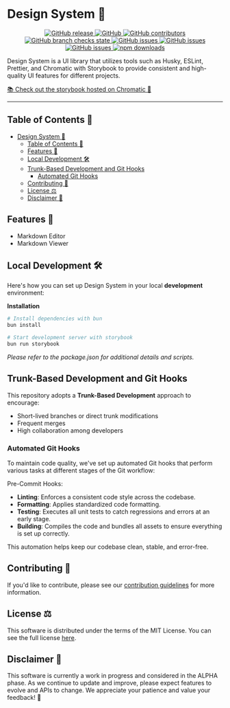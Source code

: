 # Design System 🎨

<p align="center">
    <a href="https://github.com/HarrisFauntleroy/design-system/releases">
        <img alt="GitHub release" src="https://img.shields.io/github/package-json/v/HarrisFauntleroy/design-system?&style=for-the-badge">
    </a>
    <a href="/LICENSE.md">
        <img alt="GitHub" src="https://img.shields.io/github/license/HarrisFauntleroy/design-system?&style=for-the-badge">
    </a>
    <a href="https://github.com/HarrisFauntleroy/design-system/graphs/contributors">
        <img alt="GitHub contributors" src="https://img.shields.io/github/contributors-anon/HarrisFauntleroy/design-system?&style=for-the-badge">
    </a>
    <a href="https://github.com/HarrisFauntleroy/design-system/actions">
        <img alt="GitHub branch checks state" src="https://img.shields.io/github/checks-status/HarrisFauntleroy/design-system/main?&style=for-the-badge">
    </a>
    <a href="https://github.com/HarrisFauntleroy/design-system/issues?q=is%3Aopen+is%3Aissue">
        <img alt="GitHub issues" src="https://img.shields.io/github/issues/HarrisFauntleroy/design-system?&style=for-the-badge">
    </a>
    <a href="https://github.com/HarrisFauntleroy/design-system/issues?q=is%3Aopen+is%3Aissue">
        <img alt="GitHub issues" src="https://img.shields.io/github/last-commit/HarrisFauntleroy/design-system?&style=for-the-badge">
    </a>
    </a>
    <a href="https://github.com/HarrisFauntleroy/design-system/issues?q=is%3Aopen+is%3Aissue">
        <img alt="GitHub issues" src="https://img.shields.io/github/commit-activity/w/HarrisFauntleroy/design-system?&style=for-the-badge">
    </a>
        <a href="https://www.npmjs.com/package/@harrisfauntleroy/design-system?activeTab=readme">
        <img alt="npm downloads" src="https://img.shields.io/npm/dt/%40harrisfauntleroy/design-system?&style=for-the-badge">
    </a>
</p>

Design System is a UI library that utilizes tools such as Husky, ESLint,
Prettier, and Chromatic with Storybook to provide consistent and high-quality UI
features for different projects.

[📚 Check out the storybook hosted on Chromatic 🎨](https://main--64d482866191a67a0437dc6b.chromatic.com)

---

## Table of Contents 📖

- [Design System 🎨](#design-system-)
  - [Table of Contents 📖](#table-of-contents-)
  - [Features 🚀](#features-)
  - [Local Development 🛠️](#local-development-️)
  - [Trunk-Based Development and Git Hooks](#trunk-based-development-and-git-hooks)
    - [Automated Git Hooks](#automated-git-hooks)
  - [Contributing 🤝](#contributing-)
  - [License ⚖️](#license-️)
  - [Disclaimer 🚨](#disclaimer-)

## Features 🚀

- Markdown Editor
- Markdown Viewer

## Local Development 🛠️

Here's how you can set up Design System in your local **development**
environment:

**Installation**

```zsh
# Install dependencies with bun
bun install
```

```zsh
# Start development server with storybook
bun run storybook
```

_Please refer to the package.json for additional details and scripts._

## Trunk-Based Development and Git Hooks

This repository adopts a **Trunk-Based Development** approach to encourage:

- Short-lived branches or direct trunk modifications
- Frequent merges
- High collaboration among developers

### Automated Git Hooks

To maintain code quality, we've set up automated Git hooks that perform various
tasks at different stages of the Git workflow:

Pre-Commit Hooks:

- **Linting**: Enforces a consistent code style across the codebase.
- **Formatting**: Applies standardized code formatting.
- **Testing**: Executes all unit tests to catch regressions and errors at an
  early stage.
- **Building**: Compiles the code and bundles all assets to ensure everything is
  set up correctly.

This automation helps keep our codebase clean, stable, and error-free.

## Contributing 🤝

If you'd like to contribute, please see our
[contribution guidelines](CONTRIBUTING.md) for more information.

## License ⚖️

This software is distributed under the terms of the MIT License. You can see the
full license [here](LICENSE).

## Disclaimer 🚨

This software is currently a work in progress and considered in the ALPHA phase.
As we continue to update and improve, please expect features to evolve and APIs
to change. We appreciate your patience and value your feedback! 🙌
